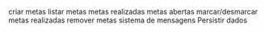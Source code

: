 criar metas
listar metas
  metas realizadas
  metas abertas
marcar/desmarcar metas realizadas
remover metas
sistema de mensagens
Persistir dados